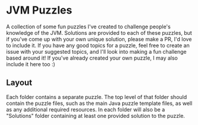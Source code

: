 # JVM Puzzles

A collection of some fun puzzles I've created to challenge people's knowledge of the JVM.
Solutions are provided to each of these puzzles, but if you've come up with your own unique solution,
please make a PR, I'd love to include it. If you have any good topics for a puzzle, feel free to
create an issue with your suggested topics, and I'll look into making a fun challenge based
around it! If you've already created your own puzzle, I may also include it here too :)

## Layout

Each folder contains a separate puzzle. The top level of that folder should contain the puzzle files,
such as the main Java puzzle template files, as well as any additional required resources. In each
folder will also be a "Solutions" folder containing at least one provided solution to the puzzle.
